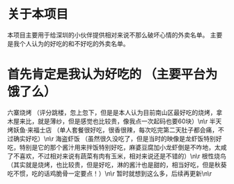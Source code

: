 # 关于本项目
本项目主要用于给深圳的小伙伴提供相对来说不那么破坏心情的外卖名单。
主要是我个人认为的好吃的和不好吃的外卖名单。
# 首先肯定是我认为好吃的 （主要平台为饿了么）
六寨烧烤 （评分跳楼，忽上忽下，但是是本人认为目前南山区最好吃的烧烤，拿木屋来比，就是薄纱，但是感觉也比较贵，像我点一次起码也要60块）\n\r
半天烤妖鱼·来福士店 （单人套餐很好吃，很香很辣，每次吃完第二天肚子都会痛，不过确实好吃）\n\r
海盗虾饭 （虽然很久没吃了，但是当时的映像是龙虾饭特别好吃，特别是它的那个酱汁用来拌饭特别好吃，麻婆豆腐加小龙虾倒是不咋地，太咸了不喜欢，不过相对来说有蔬菜有肉有玉米，相对来说还是不错的）\n\r
根性烧鸟 （其实就是烧烤，也比较贵，但是好吃，淋的酱汁也是甜的，相当好吃，但是秋葵吃不惯，吃的话鸡脆骨一定要点！）\n\r
暂时就想到这么多，后续再更新\n\r
